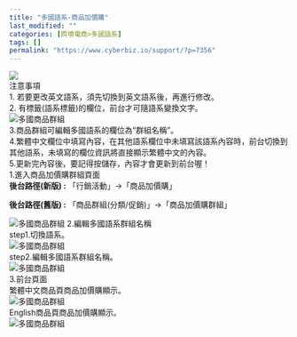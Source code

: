 ```yaml
---
title: "多國語系-商品加價購"
last_modified: ""
categories: [跨境電商>多國語系]
tags: []
permalink: "https://www.cyberbiz.io/support/?p=7356"
---
```


![](https://www.cyberbiz.io/support/wp-content/uploads/2021/08/多國版本圖.png)  
注意事項  
1\. 若要更改英文語系，須先切換到英文語系後，再進行修改。  
2\. 有標籤(語系標籤)的欄位，前台才可隨語系變換文字。  
![多國商品群組](https://www.cyberbiz.co/support/wp-content/uploads/2020/05/多國-商品群組01.png)  
3.商品群組可編輯多國語系的欄位為“群組名稱”。  
4.繁體中文欄位中填寫內容，在其他語系欄位中未填寫該語系內容時，前台切換到其他語系，未填寫的欄位資訊將直接顯示繁體中文的內容。  
5.更新完內容後，要記得按儲存，內容才會更新到前台喔！  
1.進入商品加價購群組頁面  
**後台路徑(新版) :** 「行銷活動」→「商品加價購」  

**後台路徑(舊版) :** 「商品群組(分類/促銷)」→「商品加價購群組」  

![多國商品群組](https://www.cyberbiz.co/support/wp-content/uploads/2020/05/多國-商品加價購01.png) 2.編輯多國語系群組名稱  
step1.切換語系。  
![多國商品群組](https://www.cyberbiz.co/support/wp-content/uploads/2020/05/多國-商品加價購02.png)  
step2.編輯多國語系群組名稱。  
![多國商品群組](https://www.cyberbiz.co/support/wp-content/uploads/2020/05/多國-商品加價購03.png)  
3.前台頁面  
繁體中文商品頁商品加價購顯示。  
![多國商品群組](https://www.cyberbiz.co/support/wp-content/uploads/2020/05/多國-商品加價購04.png)  
English商品頁商品加價購顯示。  
![多國商品群組](https://www.cyberbiz.co/support/wp-content/uploads/2020/05/多國-商品加價購05.png)  

